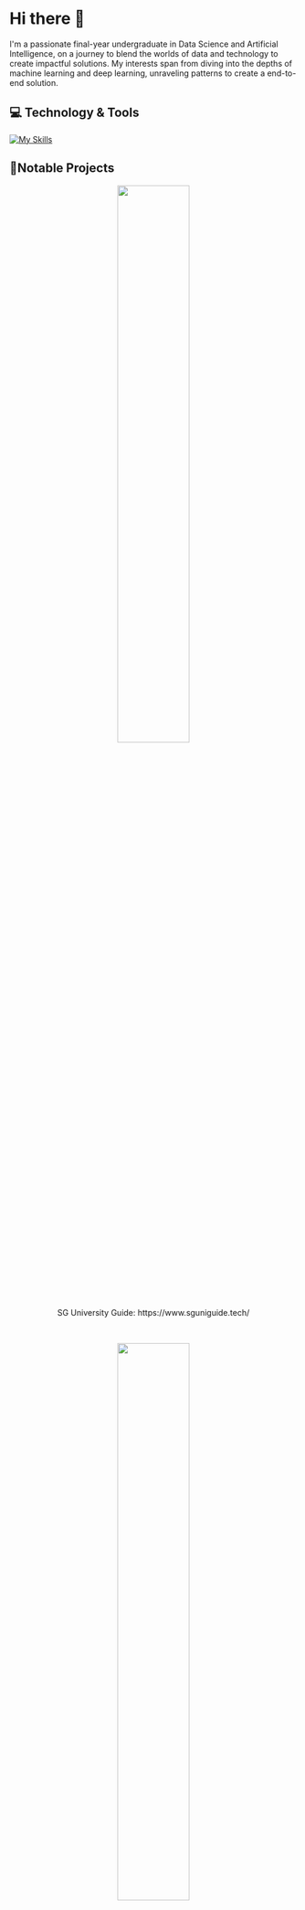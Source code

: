 # Hi there 👋

I'm a passionate final-year undergraduate in Data Science and Artificial Intelligence, on a journey to blend the worlds of data and technology to create impactful solutions. My interests span from diving into the depths of machine learning and deep learning, unraveling patterns to create a end-to-end solution.


## 💻 Technology & Tools
[![My Skills](https://skillicons.dev/icons?i=py,c,java,cpp,js,html,css,react,figma,mysql,r)](https://skillicons.dev)

## 📌Notable Projects
<p align="center"><img src="https://github.com/BettinaTee03/BettinaTee03/assets/127083047/af455ba2-bba2-4e0a-bf3c-e0c6cec69753" width="50%" height="50%"> </p>
<p align="center">SG University Guide: https://www.sguniguide.tech/</p>
<br>
<p align="center"><img src="https://github.com/BettinaTee03/BettinaTee03/assets/127083047/dbb2d7c5-f92b-49ee-b73e-49e3ce767fe0" width="50%" height="50%"> </p>
<p align="center">Machine Learning and Statistical Modelling of S&P 500: https://github.com/BettinaTee03/SC1015</p>
<br>
<p align="center"><img src="https://github.com/BettinaTee03/BettinaTee03/assets/127083047/856237a5-a659-4f6d-82ec-7fd85f418dca" width="30%" height="50%"> </p>
<p align="center">Final Year Project Management System: https://github.com/BettinaTee03/Final-Year-Project-Management-System</p>

<!--
**BettinaTee03/BettinaTee03** is a ✨ _special_ ✨ repository because its `README.md` (this file) appears on your GitHub profile.

Here are some ideas to get you started:

- 🔭 I’m currently working on ...
- 🌱 I’m currently learning ...
- 👯 I’m looking to collaborate on ...
- 🤔 I’m looking for help with ...
- 💬 Ask me about ...
- 📫 How to reach me: ...
- 😄 Pronouns: ...
- ⚡ Fun fact: ...
-->

